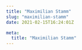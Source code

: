 ```yaml
---
title: "Maximilian Stamm"
slug: "maximilian-stamm"
date: 2021-02-15T16:24:01Z

meta:
  title: "Maximilian Stamm"
---
```


